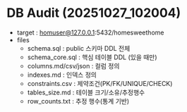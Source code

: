 # DB Audit (20251027_102004)

- target : homuser@127.0.0.1:5432/homesweethome
- files
  - schema.sql             : public 스키마 DDL 전체
  - schema_core.sql        : 핵심 테이블 DDL (있을 때만)
  - columns.md/csv/json    : 컬럼 정의
  - indexes.md             : 인덱스 정의
  - constraints.csv        : 제약조건(PK/FK/UNIQUE/CHECK)
  - tables_size.md         : 테이블 크기/소유/추정행수
  - row_counts.txt         : 추정 행수(통계 기반)
